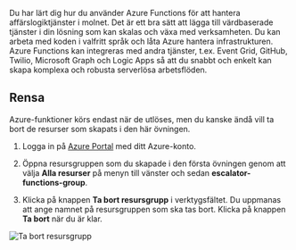 Du har lärt dig hur du använder Azure Functions för att hantera affärslogiktjänster i molnet. Det är ett bra sätt att lägga till värdbaserade tjänster i din lösning som kan skalas och växa med verksamheten. Du kan arbeta med koden i valfritt språk och låta Azure hantera infrastrukturen. Azure Functions kan integreras med andra tjänster, t.ex. Event Grid, GitHub, Twilio, Microsoft Graph och Logic Apps så att du snabbt och enkelt kan skapa komplexa och robusta serverlösa arbetsflöden.

## <a name="cleanup"></a>Rensa
Azure-funktioner körs endast när de utlöses, men du kanske ändå vill ta bort de resurser som skapats i den här övningen.

1. Logga in på [Azure Portal](https://portal.azure.com?azure-portal=true) med ditt Azure-konto.

1. Öppna resursgruppen som du skapade i den första övningen genom att välja **Alla resurser** på menyn till vänster och sedan **escalator-functions-group**.

1. Klicka på knappen **Ta bort resursgrupp** i verktygsfältet. Du uppmanas att ange namnet på resursgruppen som ska tas bort. Klicka på knappen **Ta bort** när du är klar.  

![Ta bort resursgrupp](../media-draft/6-cleanup.png)